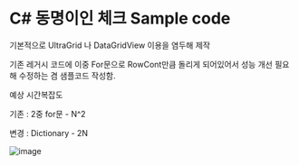 # C# 동명이인 체크 Sample code 

기본적으로 UltraGrid 나 DataGridView 이용을 염두해 제작

기존 레거시 코드에 이중 For문으로 RowCont만큼 돌리게 되어있어서 성능 개선 필요해 수정하는 겸 샘플코드 작성함.

예상 시간복잡도

기존 : 2중 for문 - N^2  

변경 : Dictionary - 2N

![image](https://user-images.githubusercontent.com/31956098/150940512-00171236-16db-48e8-89fd-b519236167d3.png)



